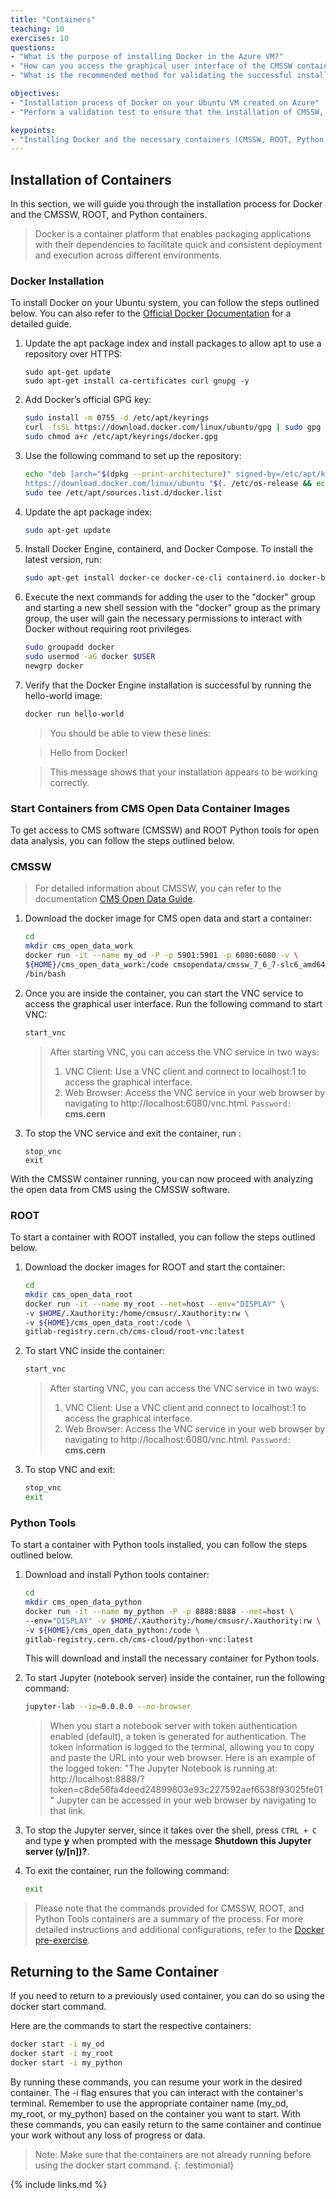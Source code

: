 ```yaml
---
title: "Containers"
teaching: 10
exercises: 10
questions:
- "What is the purpose of installing Docker in the Azure VM?"
- "How can you access the graphical user interface of the CMSSW container?"
- "What is the recommended method for validating the successful installation of CMSSW, ROOT, and Python containers?"

objectives:
- "Installation process of Docker on your Ubuntu VM created on Azure"
- "Perform a validation test to ensure that the installation of CMSSW, ROOT, and Python containers is successful."

keypoints:
- "Installing Docker and the necessary containers (CMSSW, ROOT, Python) enables you to easily set up and utilize a containerized environment for efficient data analysis and exploration in the Azure VM."
---
```


## Installation of Containers
In this section, we will guide you through the installation process for Docker and the CMSSW, ROOT, and Python containers.

> Docker is a container platform that enables packaging applications with their dependencies to facilitate quick and consistent deployment and execution across different environments.

### Docker Installation

To install Docker on your Ubuntu system, you can follow the steps outlined below. You can also refer to the [Official Docker Documentation](https://docs.docker.com/engine/install/ubuntu/#set-up-the-repository) for a detailed guide.

1. Update the apt package index and install packages to allow apt to use a repository over HTTPS:

    ```
    sudo apt-get update
    sudo apt-get install ca-certificates curl gnupg -y
    ```

2. Add Docker’s official GPG key:

    ```bash
    sudo install -m 0755 -d /etc/apt/keyrings
    curl -fsSL https://download.docker.com/linux/ubuntu/gpg | sudo gpg --dearmor -o /etc/apt/keyrings/docker.gpg
    sudo chmod a+r /etc/apt/keyrings/docker.gpg
    ```

3. Use the following command to set up the repository:

    ```bash
    echo "deb [arch="$(dpkg --print-architecture)" signed-by=/etc/apt/keyrings/docker.gpg] \
    https://download.docker.com/linux/ubuntu "$(. /etc/os-release && echo "$VERSION_CODENAME")" stable" | \
    sudo tee /etc/apt/sources.list.d/docker.list
    ```

4. Update the apt package index:

    ```bash
    sudo apt-get update
    ```

5. Install Docker Engine, containerd, and Docker Compose. To install the latest version, run:

    ```bash
    sudo apt-get install docker-ce docker-ce-cli containerd.io docker-buildx-plugin docker-compose-plugin -y
    ```
6. Execute the next commands for adding the user to the "docker" group and starting a new shell session with the "docker" group as the primary group, the user will gain the necessary permissions to interact with Docker without requiring root privileges. 

    ```bash
    sudo groupadd docker
    sudo usermod -aG docker $USER
    newgrp docker
    ```

6. Verify that the Docker Engine installation is successful by running the hello-world image:

    ```bash
    docker run hello-world
    ```

    >  You should be able to view these lines:
    
    >  Hello from Docker!
    
    > This message shows that your installation appears to be working correctly.
    
### Start Containers from CMS Open Data Container Images

To get access to CMS software (CMSSW) and ROOT Python tools for open data analysis, you can follow the steps outlined below. 

### CMSSW

> For detailed information about CMSSW, you can refer to the documentation [CMS Open Data Guide](https://cms-opendata-guide.web.cern.ch/cmssw/cmsswanalyzers/).

1. Download the docker image for CMS open data and start a container:

    ```bash
    cd
    mkdir cms_open_data_work
    docker run -it --name my_od -P -p 5901:5901 -p 6080:6080 -v \
    ${HOME}/cms_open_data_work:/code cmsopendata/cmssw_7_6_7-slc6_amd64_gcc493 \
    /bin/bash
    ```
    
2. Once you are inside the container, you can start the VNC service to access the graphical user interface. Run the following command to start VNC:

    ```bash
    start_vnc
    ```

    > After starting VNC, you can access the VNC service in two ways:
    > 1. VNC Client: Use a VNC client and connect to localhost:1 to access the graphical interface.
    > 2. Web Browser: Access the VNC service in your web browser by navigating to http://localhost:6080/vnc.html. `Password:` **cms.cern**

3. To stop the VNC service and exit the container, run :

    ```
    stop_vnc
    exit
    ```

With the CMSSW container running, you can now proceed with analyzing the open data from CMS using the CMSSW software.

### ROOT 

To start a container with ROOT installed, you can follow the steps outlined below.

1. Download the docker images for ROOT and start the container:

    ```bash
    cd
    mkdir cms_open_data_root
    docker run -it --name my_root --net=host --env="DISPLAY" \
    -v $HOME/.Xauthority:/home/cmsusr/.Xauthority:rw \
    -v ${HOME}/cms_open_data_root:/code \
    gitlab-registry.cern.ch/cms-cloud/root-vnc:latest
    ```

2. To start VNC inside the container:

    ```bash
    start_vnc
    ```
    
    > After starting VNC, you can access the VNC service in two ways:
    > 1. VNC Client: Use a VNC client and connect to localhost:1 to access the graphical interface.
    > 2. Web Browser: Access the VNC service in your web browser by navigating to http://localhost:6080/vnc.html. `Password:` **cms.cern**

3. To stop VNC and exit:

    ```bash
    stop_vnc
    exit
    ```

### Python Tools 

To start a container with Python tools installed, you can follow the steps outlined below.

1. Download and install Python tools container:
    ```bash 
    cd
    mkdir cms_open_data_python
    docker run -it --name my_python -P -p 8888:8888 --net=host \
    --env="DISPLAY" -v $HOME/.Xauthority:/home/cmsusr/.Xauthority:rw \
    -v ${HOME}/cms_open_data_python:/code \
    gitlab-registry.cern.ch/cms-cloud/python-vnc:latest
    ```

    This will download and install the necessary container for Python tools.

2. To start Jupyter (notebook server) inside the container, run the following command:

    ```bash
    jupyter-lab --ip=0.0.0.0 --no-browser
    ```

    > When you start a notebook server with token authentication enabled (default), a token is generated for authentication. 
    > The token information is logged to the terminal, allowing you to copy and paste the URL into your web browser. 
    > Here is an example of the logged token:
    > "The Jupyter Notebook is running at: http://localhost:8888/?token=c8de56fa4deed24899803e93c227592aef6538f93025fe01"
    > Jupyter can be accessed in your web browser by navigating to that link.

3. To stop the Jupyter server, since it takes over the shell, press `CTRL + C` and type **y** when prompted with the message **Shutdown this Jupyter server (y/[n])?**.
4. To exit the container, run the following command:

    ```bash
    exit
    ```
> Please note that the commands provided for CMSSW, ROOT, and Python Tools containers are a summary of the process. For more detailed instructions and additional configurations, refer to the [Docker pre-exercise](https://cms-opendata-workshop.github.io/workshop2023-lesson-docker/03-docker-for-cms-opendata/index.html).

## Returning to the Same Container

If you need to return to a previously used container, you can do so using the docker start command. 

Here are the commands to start the respective containers:

```bash
docker start -i my_od
docker start -i my_root
docker start -i my_python
```

By running these commands, you can resume your work in the desired container. The -i flag ensures that you can interact with the container's terminal. Remember to use the appropriate container name (my_od, my_root, or my_python) based on the container you want to start. With these commands, you can easily return to the same container and continue your work without any loss of progress or data.

> Note: Make sure that the containers are not already running before using the docker start command.
{: .testimonial}
  

{% include links.md %}
